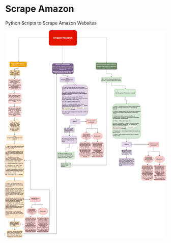 # Scrape Amazon
Python Scripts to Scrape Amazon Websites

![](https://github.com/harpreetvirkk/Scrape-Amazon/blob/main/img/info.png)
